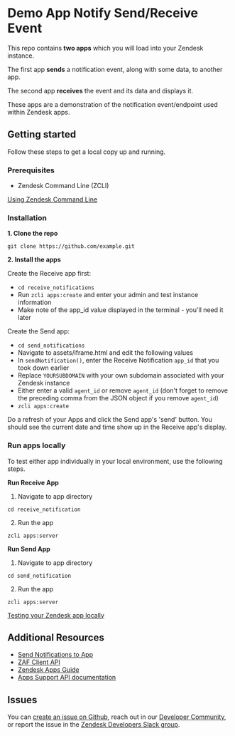 # Demo App Notify Send/Receive Event

This repo contains **two apps** which you will load into your Zendesk instance.

The first app **sends** a notification event, along with some data, to another app. 

The second app **receives** the event and its data and displays it.

These apps are a demonstration of the notification event/endpoint used within Zendesk apps.

## Getting started

Follow these steps to get a local copy up and running.

### Prerequisites

- Zendesk Command Line (ZCLI)

[Using Zendesk Command Line](https://developer.zendesk.com/documentation/apps/app-developer-guide/zcli/#installing-and-updating-zcli)

### Installation

**1. Clone the repo**

```
git clone https://github.com/example.git
```

**2. Install the apps**

Create the Receive app first:

* `cd receive_notifications` 
* Run `zcli apps:create` and enter your admin and test instance information
* Make note of the app_id value displayed in the terminal - you'll need it later

Create the Send app:  

* `cd send_notifications`
* Navigate to assets/iframe.html and edit the following values
* In `sendNotification()`, enter the Receive Notification `app_id` that you took down earlier
* Replace `YOURSUBDOMAIN` with your own subdomain associated with your Zendesk instance
* Either enter a valid `agent_id` or remove `agent_id` (don't forget to remove the preceding comma from the JSON object if you remove `agent_id`)
* `zcli apps:create`

Do a refresh of your Apps and click the Send app's 'send' button. You should see the current date and time show up in the Receive app's display.

### Run apps locally

To test either app individually in your local environment, use the following steps.

**Run Receive App**

1. Navigate to app directory

```
cd receive_notification
```

2. Run the app

```
zcli apps:server
```

**Run Send App**

1. Navigate to app directory

```
cd send_notification
```

2. Run the app

```
zcli apps:server
```

[Testing your Zendesk app locally](https://developer.zendesk.com/documentation/apps/app-developer-guide/zcli/#testing-your-zendesk-app-locally)

<!-- Links to relevant resources such as help center articles or dev docs -->

## Additional Resources

- [Send Notifications to App](https://developer.zendesk.com/rest_api/docs/core/apps#send-notification-to-app)
- [ZAF Client API](https://developer.zendesk.com/api-reference/apps/apps-core-api/client_api/)
- [Zendesk Apps Guide](https://developer.zendesk.com/documentation/apps/)
- [Apps Support API documentation](https://developer.zendesk.com/api-reference/apps/apps-support-api/introduction/)

<!-- Issue reporting with link to repo issues page -->

## Issues

You can [create an issue on Github](https://github.com/zendesk/example/issues/new),
reach out in our [Developer Community](https://support.zendesk.com/hc/en-us/community/topics),
or report the issue in the [Zendesk Developers Slack group](https://docs.google.com/forms/d/e/1FAIpQLScm_rDLWwzWnq6PpYWFOR_PwMaSBcaFft-1pYornQtBGAaiJA/viewform).
